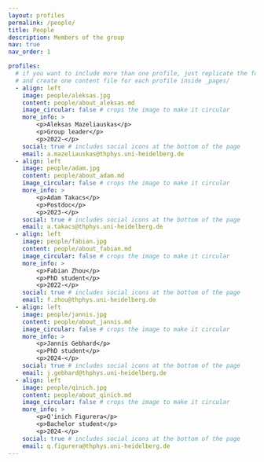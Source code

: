 ```yaml
---
layout: profiles
permalink: /people/
title: People
description: Members of the group
nav: true
nav_order: 1

profiles:
  # if you want to include more than one profile, just replicate the following block
  # and create one content file for each profile inside _pages/
  - align: left
    image: people/aleksas.jpg
    content: people/about_aleksas.md
    image_circular: false # crops the image to make it circular
    more_info: >
        <p>Aleksas Mazeliauskas</p>
        <p>Group leader</p>
        <p>2022-</p>
    social: true # includes social icons at the bottom of the page
    email: a.mazeliauskas@thphys.uni-heidelberg.de
  - align: left
    image: people/adam.jpg
    content: people/about_adam.md
    image_circular: false # crops the image to make it circular
    more_info: >
        <p>Adam Takacs</p>
        <p>Postdoc</p>
        <p>2023-</p>
    social: true # includes social icons at the bottom of the page
    email: a.takacs@thphys.uni-heidelberg.de
  - align: left
    image: people/fabian.jpg
    content: people/about_fabian.md
    image_circular: false # crops the image to make it circular
    more_info: >
        <p>Fabian Zhou</p>
        <p>PhD student</p>
        <p>2022-</p>
    social: true # includes social icons at the bottom of the page
    email: f.zhou@thphys.uni-heidelberg.de
  - align: left
    image: people/jannis.jpg
    content: people/about_jannis.md
    image_circular: false # crops the image to make it circular
    more_info: >
        <p>Jannis Gebhard</p>
        <p>PhD student</p>
        <p>2024-</p>
    social: true # includes social icons at the bottom of the page
    email: j.gebhard@thphys.uni-heidelberg.de
  - align: left
    image: people/qinich.jpg
    content: people/about_qinich.md
    image_circular: false # crops the image to make it circular
    more_info: >
        <p>Q'inich Figurera</p>
        <p>Bachelor student</p>
        <p>2024-</p>
    social: true # includes social icons at the bottom of the page
    email: q.figurera@thphys.uni-heidelberg.de    
---
```

